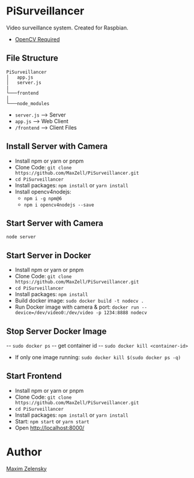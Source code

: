 # PiSurveillancer
Video surveillance system.
Created for Raspbian.

- [OpenCV Required](https://www.pyimagesearch.com/2018/09/26/install-opencv-4-on-your-raspberry-pi/)

## File Structure
```
PiSurveillancer
│   app.js
│   server.js
|   
└───frontend
│   
└───node_modules

```

- `server.js` --> Server
- `app.js` --> Web Client
- `/frontend` --> Client Files

## Install Server with Camera
- Install npm or yarn or pnpm
- Clone Code: `git clone https://github.com/MaxZell/PiSurveillancer.git`
- `cd PiSurveillancer`
- Install packages: `npm install` or `yarn install`
- Install opencv4nodejs:
    - `npm i -g npm@6`
    - `npm i opencv4nodejs --save`

## Start Server with Camera
`node server`

## Start Server in Docker
- Install npm or yarn or pnpm
- Clone Code: `git clone https://github.com/MaxZell/PiSurveillancer.git`
- `cd PiSurveillancer`
- Install packages: `npm install`
- Build docker image: `sudo docker build -t nodecv .`
- Run Docker image with camera & port: `docker run --device=/dev/video0:/dev/video -p 1234:8888 nodecv`

## Stop Server Docker Image
-- `sudo docker ps`
-- get container id
-- `sudo docker kill <container-id>`

- If only one image running:
`sudo docker kill $(sudo docker ps -q)`


## Start Frontend
- Install npm or yarn or pnpm
- Clone Code: `git clone https://github.com/MaxZell/PiSurveillancer.git`
- `cd PiSurveillancer`
- Install packages: `npm install` or `yarn install`
- Start: `npm start` or `yarn start`
- Open [http://localhost:8000/](http://localhost:8000/)

# Author
[Maxim Zelensky](https://github.com/MaxZell)
